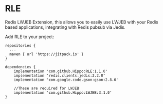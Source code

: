 # RLE
Redis LWJEB Extension, this allows you to easily use LWJEB with your Redis based applications, integrating with Redis pubsub via Jedis.

Add RLE to your project:

```
repositories {
  ...
  maven { url 'https://jitpack.io' }
}
```

```
dependencies {
    implementation 'com.github.Hippo:RLE:1.1.0'
    implementation 'redis.clients:jedis:3.2.0'
    implementation 'com.google.code.gson:gson:2.8.6'

    //These are required for LWJEB
    implementation 'com.github.Hippo:LWJEB:3.1.0'
}
```

